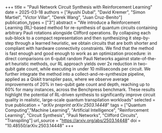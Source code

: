 +++
title = "Pauli Network Circuit Synthesis with Reinforcement Learning"
date = 2025-03-18
authors = ["Ayushi Dubal", "David Kremer", "Simon Martiel", "Victor Villar", "Derek Wang", "Juan Cruz-Benito"]
publication_types = ["3"]
abstract = "We introduce a Reinforcement Learning (RL)-based method for re-synthesis of quantum circuits containing arbitrary Pauli rotations alongside Clifford operations. By collapsing each sub-block to a compact representation and then synthesizing it step-by-step through a learned heuristic, we obtain circuits that are both shorter and compliant with hardware connectivity constraints. We find that the method is fast enough and good enough to work as an optimization procedure: in direct comparisons on 6-qubit random Pauli Networks against state-of-the-art heuristic methods, our RL approach yields over 2x reduction in two-qubit gate count, while executing in under 10 milliseconds per circuit. We further integrate the method into a collect-and-re-synthesize pipeline, applied as a Qiskit transpiler pass, where we observe average improvements of 20% in two-qubit gate count and depth, reaching up to 60% for many instances, across the Benchpress benchmark. These results highlight the potential of RL-driven synthesis to significantly improve circuit quality in realistic, large-scale quantum transpilation workloads"
selected = true
publication = "*arXiv preprint arXiv:2503.14448*"
tags = ["Quantum Computing","Machine Learning", "Artificial Intelligence", "Reinforcement Learning", "Circuit Synthesis", "Pauli Networks", "Clifford Circuits", "Transpiling"]
url_source = "https://arxiv.org/abs/2503.14448"
doi = "10.48550/arXiv.2503.14448"
+++

